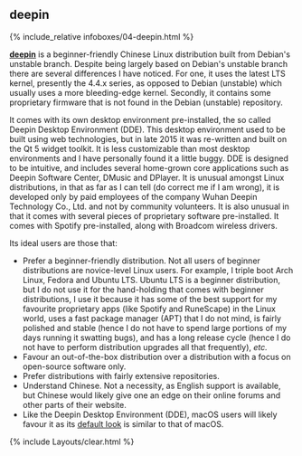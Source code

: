 ## deepin
{% include_relative infoboxes/04-deepin.html %}

[**deepin**](https://www.deepin.org/?lang=en) is a beginner-friendly Chinese Linux distribution built from Debian's unstable branch. Despite being largely based on Debian's unstable branch there are several differences I have noticed. For one, it uses the latest LTS kernel, presently the 4.4.x series, as opposed to Debian (unstable) which usually uses a more bleeding-edge kernel. Secondly, it contains some proprietary firmware that is not found in the Debian (unstable) repository.

It comes with its own desktop environment pre-installed, the so called Deepin Desktop Environment (DDE). This desktop environment used to be built using web technologies, but in late 2015 it was re-written and built on the Qt 5 widget toolkit. It is less customizable than most desktop environments and I have personally found it a little buggy. DDE is designed to be intuitive, and includes several home-grown core applications such as Deepin Software Center, DMusic and DPlayer. It is unusual amongst Linux distributions, in that as far as I can tell (do correct me if I am wrong), it is developed only by paid employees of the company Wuhan Deepin Technology Co., Ltd. and not by community volunteers. It is also unusual in that it comes with several pieces of proprietary software pre-installed. It comes with Spotify pre-installed, along with Broadcom wireless drivers.

Its ideal users are those that:

* Prefer a beginner-friendly distribution. Not all users of beginner distributions are novice-level Linux users. For example, I triple boot Arch Linux, Fedora and Ubuntu LTS. Ubuntu LTS is a beginner distribution, but I do not use it for the hand-holding that comes with beginner distributions, I use it because it has some of the best support for my favourite proprietary apps (like Spotify and RuneScape) in the Linux world, uses a fast package manager (APT) that I do not mind, is fairly polished and stable (hence I do not have to spend large portions of my days running it swatting bugs), and has a long release cycle (hence I do not have to perform distribution upgrades all that frequently), *etc.*
* Favour an out-of-the-box distribution over a distribution with a focus on open-source software only.
* Prefer distributions with fairly extensive repositories.
* Understand Chinese. Not a necessity, as English support is available, but Chinese would likely give one an edge on their online forums and other parts of their website.
* Like the Deepin Desktop Environment (DDE), macOS users will likely favour it as its [default look](http://distrowatch.com/images/cgfjoewdlbc/deepin-small.png) is similar to that of macOS.

{% include Layouts/clear.html %}
